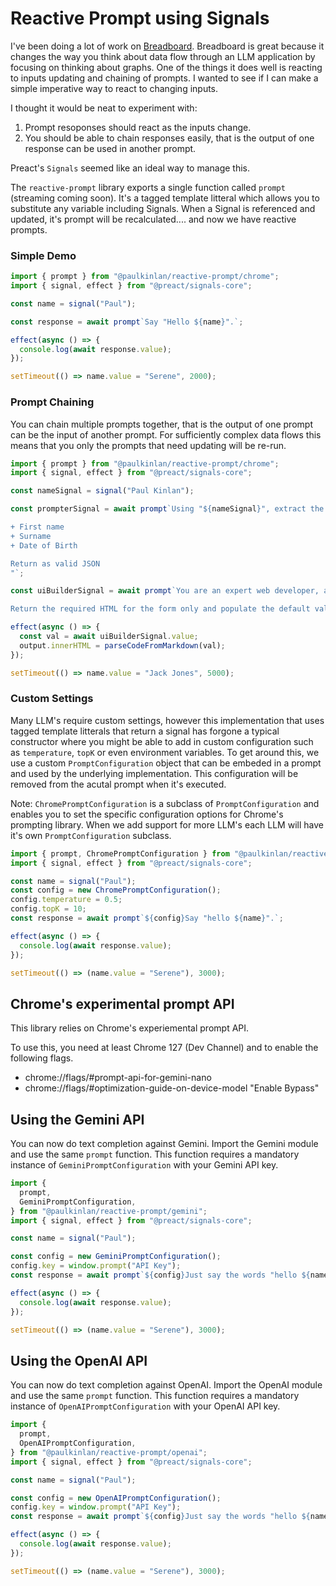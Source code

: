 # Reactive Prompt using Signals

I've been doing a lot of work on [Breadboard](https://github.com/breadboard-ai/breadboard). Breadboard is great because it changes the way you think about data flow through an LLM application by focusing on thinking about graphs. One of the things it does well is reacting to inputs updating and chaining of prompts. I wanted to see if I can make a simple imperative way to react to changing inputs.

I thought it would be neat to experiment with:

1. Prompt resoponses should react as the inputs change.
2. You should be able to chain responses easily, that is the output of one response can be used in another prompt.

Preact's `Signals` seemed like an ideal way to manage this.

The `reactive-prompt` library exports a single function called `prompt` (streaming coming soon). It's a tagged template litteral which allows you to substitute any variable including Signals. When a Signal is referenced and updated, it's prompt will be recalculated.... and now we have reactive prompts.

### Simple Demo

```JavaScript
import { prompt } from "@paulkinlan/reactive-prompt/chrome";
import { signal, effect } from "@preact/signals-core";

const name = signal("Paul");

const response = await prompt`Say "Hello ${name}".`;

effect(async () => {
  console.log(await response.value);
});

setTimeout(() => name.value = "Serene", 2000);
```

### Prompt Chaining

You can chain multiple prompts together, that is the output of one prompt can be the input of another prompt. For sufficiently complex data flows this means that you only the prompts that need updating will be re-run.

```JavaScript
import { prompt } from "@paulkinlan/reactive-prompt/chrome";
import { signal, effect } from "@preact/signals-core";

const nameSignal = signal("Paul Kinlan");

const prompterSignal = await prompt`Using "${nameSignal}", extract the following data:

+ First name
+ Surname
+ Date of Birth

Return as valid JSON
"`;

const uiBuilderSignal = await prompt`You are an expert web developer, and you have been tasked with creating a form for a client. The form should have the following fields: "${prompterSignal}".

Return the required HTML for the form only and populate the default values.`;

effect(async () => {
  const val = await uiBuilderSignal.value;
  output.innerHTML = parseCodeFromMarkdown(val);
});

setTimeout(() => name.value = "Jack Jones", 5000);
```

### Custom Settings

Many LLM's require custom settings, however this implementation that uses tagged template litterals that return a signal has forgone a typical constructor where you might be able to add in custom configuration such as `temperature`, `topK` or even environment variables. To get around this, we use a custom `PromptConfiguration` object that can be embeded in a prompt and used by the underlying implementation. This configuration will be removed from the acutal prompt when it's executed.

Note: `ChromePromptConfiguration` is a subclass of `PromptConfiguration` and enables you to set the specific configuration options for Chrome's prompting library. When we add support for more LLM's each LLM will have it's own `PromptConfiguration` subclass.

```JavaScript
import { prompt, ChromePromptConfiguration } from "@paulkinlan/reactive-prompt/chrome";
import { signal, effect } from "@preact/signals-core";

const name = signal("Paul");
const config = new ChromePromptConfiguration();
config.temperature = 0.5;
config.topK = 10;
const response = await prompt`${config}Say "hello ${name}".`;

effect(async () => {
  console.log(await response.value);
});

setTimeout(() => (name.value = "Serene"), 3000);
```

## Chrome's experimental prompt API

This library relies on Chrome's experiemental prompt API.

To use this, you need at least Chrome 127 (Dev Channel) and to enable the following flags.

* chrome://flags/#prompt-api-for-gemini-nano
* chrome://flags/#optimization-guide-on-device-model "Enable Bypass"

## Using the Gemini API

You can now do text completion against Gemini. Import the Gemini module 
and use the same `prompt` function. This function requires a mandatory instance of `GeminiPromptConfiguration` with your Gemini API key.

```JavaScript
import {
  prompt,
  GeminiPromptConfiguration,
} from "@paulkinlan/reactive-prompt/gemini";
import { signal, effect } from "@preact/signals-core";

const name = signal("Paul");

const config = new GeminiPromptConfiguration();
config.key = window.prompt("API Key");
const response = await prompt`${config}Just say the words "hello ${name}".`;

effect(async () => {
  console.log(await response.value);
});

setTimeout(() => (name.value = "Serene"), 3000);
```

## Using the OpenAI API

You can now do text completion against OpenAI. Import the OpenAI module 
and use the same `prompt` function. This function requires a mandatory instance of `OpenAIPromptConfiguration` with your OpenAI API key.

```JavaScript
import {
  prompt,
  OpenAIPromptConfiguration,
} from "@paulkinlan/reactive-prompt/openai";
import { signal, effect } from "@preact/signals-core";

const name = signal("Paul");

const config = new OpenAIPromptConfiguration();
config.key = window.prompt("API Key");
const response = await prompt`${config}Just say the words "hello ${name}".`;

effect(async () => {
  console.log(await response.value);
});

setTimeout(() => (name.value = "Serene"), 3000);
```